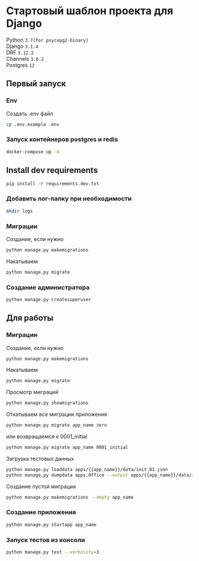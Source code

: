 # Стартовый шаблон проекта для Django
Python	    ``3.7(for psycopg2-binary)``<br/>
Django	    ``3.1.4``<br/>
DRF	        ``3.12.2``<br/>
Channels	``3.0.2``<br/>
Postgres    ``12``
## Первый запуск

### Env
Создать .env файл
``` bash
cp .env.example .env
```
### Запуск контейнеров postgres и redis
``` bash
docker-compose up -d
```
## Install dev requirements
```shell script
pip install -r requirements.dev.txt
```

### Добавить лог-папку при необходимости
```bash
mkdir logs
```

### Миграции
Создание, если нужно
``` bash
python manage.py makemigrations
```
Накатываем
``` bash
python manage.py migrate
```

### Создание администратора
``` bash
python manage.py createsuperuser
```
## Для работы
### Миграции
Создание, если нужно
``` bash
python manage.py makemigrations
```
Накатываем
``` bash
python manage.py migrate
```
Просмотр миграций
``` bash
python manage.py showmigrations
```
Откатываем все миграции приложения
``` bash
python manage.py migrate app_name zero
```
или возвращаемся к 0001_initial
``` bash
python manage.py migrate app_name 0001_initial
```
Загрузка тестовых данных
``` bash
python manage.py loaddata apps/{{app_name}}/data/init_01.json
python manage.py dumpdata apps.Office --output apps/{{app_name}}/data/init_01.json
```
Создание пустой миграции
``` bash
python manage.py makemigrations --empty app_name
```
### Создание приложения
``` bash
python manage.py startapp app_name
```
### Запуск тестов из консоли
``` bash
python manage.py test --verbosity=3
```
